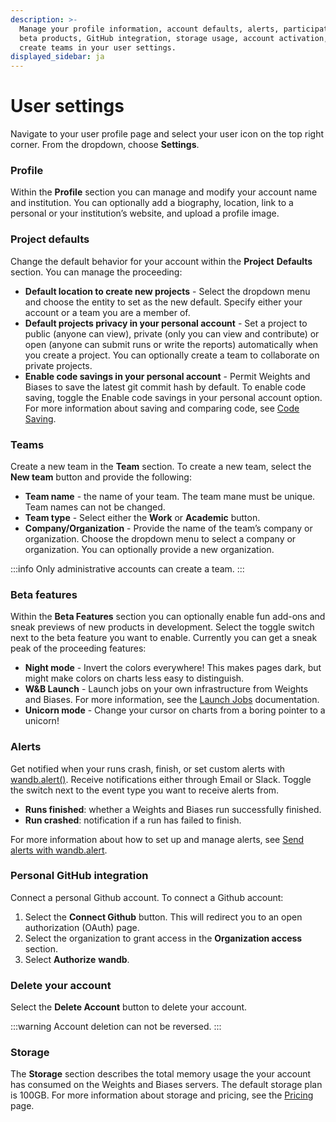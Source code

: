 ```yaml
---
description: >-
  Manage your profile information, account defaults, alerts, participation in
  beta products, GitHub integration, storage usage, account activation, and
  create teams in your user settings.
displayed_sidebar: ja
---
```


# User settings

Navigate to your user profile page and select your user icon on the top right corner. From the dropdown, choose **Settings**.

### Profile

Within the **Profile** section you can manage and modify your account name and institution. You can optionally add a biography, location, link to a personal or your institution’s website, and upload a profile image.

### Project defaults

Change the default behavior for your account within the **Project** **Defaults** section. You can manage the proceeding:

* **Default location to create new projects** - Select the dropdown menu and choose the entity to set as the new default. Specify either your account or a team you are a member of.
* **Default projects privacy in your personal account** - Set a project to public (anyone can view), private (only you can view and contribute) or open (anyone can submit runs or write the reports) automatically when you create a project. You can optionally create a team to collaborate on private projects.
* **Enable code savings in your personal account** - Permit Weights and Biases to save the latest git commit hash by default. To enable code saving, toggle the Enable code savings in your personal account option. For more information about saving and comparing code, see [Code Saving](../features/panels/code.md).

### Teams

Create a new team in the **Team** section. To create a new team, select the **New team** button and provide the following:

* **Team name** - the name of your team. The team mane must be unique. Team names can not be changed.
* **Team type** - Select either the **Work** or **Academic** button.
* **Company/Organization** - Provide the name of the team’s company or organization. Choose the dropdown menu to select a company or organization. You can optionally provide a new organization.

:::info
Only administrative accounts can create a team.
:::

### Beta features

Within the **Beta Features** section you can optionally enable fun add-ons and sneak previews of new products in development. Select the toggle switch next to the beta feature you want to enable. Currently you can get a sneak peak of the proceeding features:

* **Night mode** - Invert the colors everywhere! This makes pages dark, but might make colors on charts less easy to distinguish.
* **W&B Launch** - Launch jobs on your own infrastructure from Weights and Biases. For more information, see the [Launch Jobs](../../launch/intro.md) documentation.
* **Unicorn mode** - Change your cursor on charts from a boring pointer to a unicorn!

### Alerts

Get notified when your runs crash, finish, or set custom alerts with [wandb.alert()](../../runs/alert.md). Receive notifications either through Email or Slack. Toggle the switch next to the event type you want to receive alerts from.

* **Runs finished**: whether a Weights and Biases run successfully finished.
* **Run crashed**: notification if a run has failed to finish.

For more information about how to set up and manage alerts, see [Send alerts with wandb.alert](../../runs/alert.md).

### Personal GitHub integration

Connect a personal Github account. To connect a Github account:

1. Select the **Connect Github** button. This will redirect you to an open authorization (OAuth) page.
2. Select the organization to grant access in the **Organization access** section.
3. Select **Authorize** **wandb**.

### Delete your account

Select the **Delete Account** button to delete your account.

:::warning
Account deletion can not be reversed.
:::

### Storage

The **Storage** section describes the total memory usage the your account has consumed on the Weights and Biases servers. The default storage plan is 100GB. For more information about storage and pricing, see the [Pricing](https://wandb.ai/site/pricing) page.
